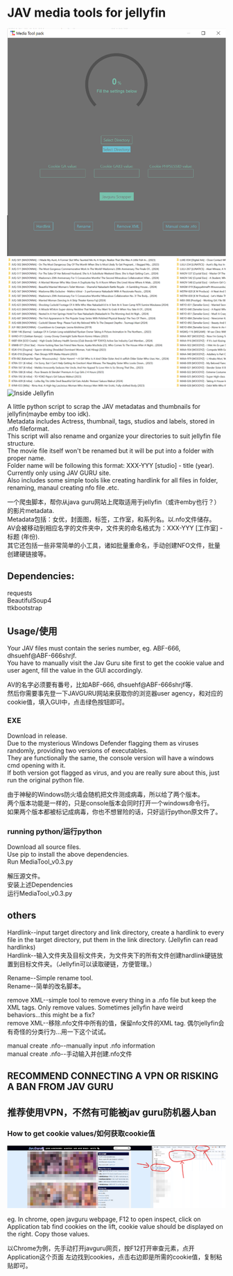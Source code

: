 # JAV media tools for jellyfin

![GUI](/res/capture.png)  
![What files look like after processing/文件处理之后的效果](/res/capture2.png)  
![Inside Jellyfin](/res/capture3.png)  

A little python script to scrap the JAV metadatas and thumbnails for jellyfin(maybe emby too idk).  
Metadata includes Actress, thumbnail, tags, studios and labels, stored in .nfo fileformat.  
This script will also rename and organize your directories to suit jellyfin file structure.  
The movie file itself won't be renamed but it will be put into a folder with proper name.  
Folder name will be following this format: XXX-YYY [studio] - title (year).  
Currently only using JAV GURU site.  
Also includes some simple tools like creating hardlink for all files in folder, renaming, manaul creating nfo file .etc.
  
一个爬虫脚本，帮你从java guru网站上爬取适用于jellyfin（或许emby也行？）的影片metadata.  
Metadata包括：女优，封面图，标签，工作室，和系列名。以.nfo文件储存。  
AV会被移动到相应名字的文件夹中，文件夹的命名格式为：XXX-YYY [工作室] - 标题 (年份).  
其它还包括一些非常简单的小工具，诸如批量重命名，手动创建NFO文件，批量创建硬链接等。


## Dependencies:

requests  
BeautifulSoup4  
ttkbootstrap  


## Usage/使用

Your JAV files must contain the series number, eg. ABF-666, dhsuehf@ABF-666shrjf.  
You have to manually visit the Jav Guru site first to get the cookie value and user agent, fill the value in the GUI accordingly.  

AV的名字必须要有番号，比如ABF-666, dhsuehf@ABF-666shrjf等.  
然后你需要事先登一下JAVGURU网站来获取你的浏览器user agency，和对应的cookie值，填入GUI中，点击绿色按钮即可。  


### EXE
Download in release.  
Due to the mysterious Windows Defender flagging them as viruses randomly, providing two versions of executables.  
They are functionally the same, the console version will have a windows cmd opening with it.  
If both version got flagged as virus, and you are really sure about this, just run the original python file.  

由于神秘的Windows防火墙会随机把文件测成病毒，所以给了两个版本。  
两个版本功能是一样的，只是console版本会同时打开一个windows命令行。  
如果两个版本都被标记成病毒，你也不想冒险的话，只好运行python原文件了。  


### running python/运行python
Download all source files.  
Use pip to install the above dependencies.  
Run MediaTool_v0.3.py  

解压源文件。  
安装上述Dependencies  
运行MediaTool_v0.3.py  
  

## others
Hardlink--input target directory and link directory, create a hardlink to every file in the target directory, put them in the link directory. (Jellyfin can read hardlinks)  
Hardlink--输入文件夹及目标文件夹，为文件夹下的所有文件创建hardlink硬链放置到目标文件夹。（Jellyfin可以读取硬链，方便管理。）  
  
Rename--Simple rename tool.  
Rename--简单的改名脚本。  

remove XML--simple tool to remove every thing in a .nfo file but keep the XML tags. Only remove values. Sometimes jellyfin have weird behaviors...this might be a fix?  
remove XML--移除.nfo文件中所有的值，保留nfo文件的XML tag. 偶尔jellyfin会有奇怪的分类行为...用一下这个试试。  

manual create .nfo--manually input .nfo information  
manual create .nfo--手动输入并创建.nfo文件  

  
## RECOMMEND CONNECTING A VPN OR RISKING A BAN FROM JAV GURU
## 推荐使用VPN，不然有可能被jav guru防机器人ban


### How to get cookie values/如何获取cookie值

![Chrome F12](/res/capture4.png)  

eg. In chrome, open javguru webpage, F12 to open inspect, click on Application tab
find cookies on the lift, cookie value should be displayed on the right. Copy those values.

以Chrome为例，先手动打开javguru网页，按F12打开审查元素，点开Application这个页面
左边找到cookies，点击右边即是所需的cookie值，复制粘贴即可。
